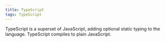```yaml
---
title: TypeScript
tags: TypeScript
---
```


TypeScript is a superset of JavaScript, adding optional static typing to the language.
TypeScript compiles to plain JavaScript.
